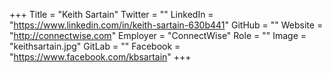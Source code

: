 +++
Title = "Keith Sartain"
Twitter = ""
LinkedIn = "https://www.linkedin.com/in/keith-sartain-630b441"
GitHub = ""
Website = "http://connectwise.com"
Employer = "ConnectWise"
Role = ""
Image = "keithsartain.jpg"
GitLab = ""
Facebook = "https://www.facebook.com/kbsartain"
+++
